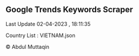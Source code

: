 

## Google Trends Keywords Scraper 
 
Last Update 02-04-2023 , 18:11:35

Country List :
VIETNAM.json



© Abdul Muttaqin 
